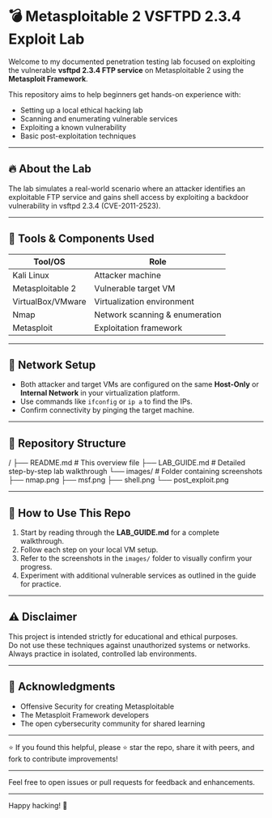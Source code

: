 # 💣 Metasploitable 2 VSFTPD 2.3.4 Exploit Lab

Welcome to my documented penetration testing lab focused on exploiting the vulnerable **vsftpd 2.3.4 FTP service** on Metasploitable 2 using the **Metasploit Framework**.

This repository aims to help beginners get hands-on experience with:

- Setting up a local ethical hacking lab  
- Scanning and enumerating vulnerable services  
- Exploiting a known vulnerability  
- Basic post-exploitation techniques  

---

## 🔥 About the Lab

The lab simulates a real-world scenario where an attacker identifies an exploitable FTP service and gains shell access by exploiting a backdoor vulnerability in vsftpd 2.3.4 (CVE-2011-2523).

---

## 🧰 Tools & Components Used

| Tool/OS           | Role                      |
|-------------------|---------------------------|
| Kali Linux        | Attacker machine          |
| Metasploitable 2  | Vulnerable target VM      |
| VirtualBox/VMware | Virtualization environment|
| Nmap              | Network scanning & enumeration |
| Metasploit        | Exploitation framework    |

---

## 🚦 Network Setup

- Both attacker and target VMs are configured on the same **Host-Only** or **Internal Network** in your virtualization platform.
- Use commands like `ifconfig` or `ip a` to find the IPs.
- Confirm connectivity by pinging the target machine.

---

## 📂 Repository Structure

/
├── README.md # This overview file
├── LAB_GUIDE.md # Detailed step-by-step lab walkthrough
└── images/ # Folder containing screenshots
  ├── nmap.png
  ├── msf.png
  ├── shell.png
  └── post_exploit.png
  
  
---

## 📖 How to Use This Repo

1. Start by reading through the **LAB_GUIDE.md** for a complete walkthrough.  
2. Follow each step on your local VM setup.  
3. Refer to the screenshots in the `images/` folder to visually confirm your progress.  
4. Experiment with additional vulnerable services as outlined in the guide for practice.  

---

## ⚠️ Disclaimer

This project is intended strictly for educational and ethical purposes.  
Do not use these techniques against unauthorized systems or networks.  
Always practice in isolated, controlled lab environments.

---

## 🙌 Acknowledgments

- Offensive Security for creating Metasploitable  
- The Metasploit Framework developers  
- The open cybersecurity community for shared learning  

---

⭐ If you found this helpful, please ⭐ star the repo, share it with peers, and fork to contribute improvements!

---

Feel free to open issues or pull requests for feedback and enhancements.

---

Happy hacking! 🚀

